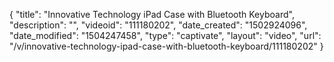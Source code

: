 {
    "title": "Innovative Technology iPad Case with Bluetooth Keyboard",
    "description": "",
    "videoid": "111180202",
    "date_created": "1502924096",
    "date_modified": "1504247458",
    "type": "captivate",
    "layout": "video",
    "url": "\/v\/innovative-technology-ipad-case-with-bluetooth-keyboard\/111180202"
}